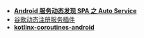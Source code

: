

* [**Android 服务动态发现 SPA 之 Auto Service**](https://blog.51cto.com/zhaoyanjun/5508198)
* [谷歌动态注册服务插件](https://github.com/google/auto/tree/master/service)
* [**kotlinx-coroutines-android**](https://github.com/Kotlin/kotlinx.coroutines/tree/master/ui/kotlinx-coroutines-android)